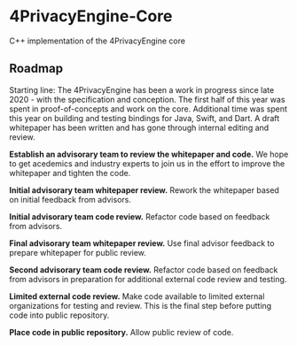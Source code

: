 # 4PrivacyEngine-Core
C++ implementation of the 4PrivacyEngine core

## Roadmap
Starting line: The 4PrivacyEngine has been a work in progress since late 2020 - with the specification and conception. The first half of this year was spent in proof-of-concepts and work on the core.  Additional time was spent this year on building and testing bindings for Java, Swift, and Dart.  A draft whitepaper has been written and has gone through internal editing and review.

**Establish an advisorary team to review the whitepaper and code.**  We hope to get acedemics and industry experts to join us in the effort to improve the whitepaper and tighten the code.

**Initial advisorary team whitepaper review.**  Rework the whitepaper based on initial feedback from advisors.

**Initial advisorary team code review.** Refactor code based on feedback from advisors.

**Final advisorary team whitepaper review.**  Use final advisor feedback to prepare whitepaper for public review.

**Second advisorary team code review.**  Refactor code based on feedback from advisors in preparation for additional external code review and testing.

**Limited external code review.** Make code available to limited external organizations for testing and review.  This is the final step before putting code into public repository.

**Place code in public repository.**  Allow public review of code.
